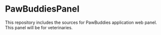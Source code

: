 # PawBuddiesPanel
This repository includes the sources for PawBuddies application web panel. This panel will be for veterinaries.

